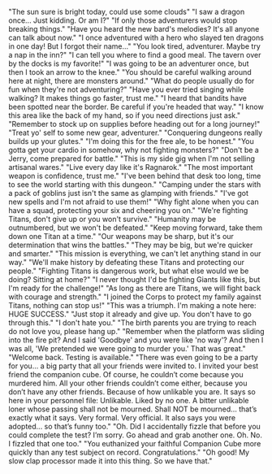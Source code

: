 "The sun sure is bright today, could use some clouds"
"I saw a dragon once... Just kidding. Or am I?"
"If only those adventurers would stop breaking things."
"Have you heard the new bard's melodies? It's all anyone can talk about now."
"I once adventured with a hero who slayed ten dragons in one day! But I forgot their name..."
"You look tired, adventurer. Maybe try a nap in the inn?"
"I can tell you where to find a good meal. The tavern over by the docks is my favorite!"
"I was going to be an adventurer once, but then I took an arrow to the knee."
"You should be careful walking around here at night, there are monsters around."
"What do people usually do for fun when they're not adventuring?"
"Have you ever tried singing while walking? It makes things go faster, trust me."
"I heard that bandits have been spotted near the border. Be careful if you're headed that way."
"I know this area like the back of my hand, so if you need directions just ask."
"Remember to stock up on supplies before heading out for a long journey!"
"Treat yo' self to some new gear, adventurer."
"Conquering dungeons really builds up your glutes."
"I'm doing this for the free ale, to be honest."
"You gotta get your cardio in somehow, why not fighting monsters?"
"Don't be a Jerry, come prepared for battle."
"This is my side gig when I'm not selling artisanal wares."
"Live every day like it's Ragnarok."
"The most important weapon is confidence, trust me."
"I've been behind that desk too long, time to see the world starting with this dungeon."
"Camping under the stars with a pack of goblins just isn't the same as glamping with friends."
"I've got new spells and I'm not afraid to use them!"
"Why fight alone when you can have a squad, protecting your six and cheering you on."
"We're fighting Titans, don't give up or you won't survive."
"Humanity may be outnumbered, but we won't be defeated."
"Keep moving forward, take them down one Titan at a time."
"Our weapons may be sharp, but it's our determination that wins the battles."
"They may be big, but we're quicker and smarter."
"This mission is everything, we can't let anything stand in our way."
"We'll make history by defeating these Titans and protecting our people."
"Fighting Titans is dangerous work, but what else would we be doing? Sitting at home?"
"I never thought I'd be fighting Giants like this, but I'm ready for the challenge!"
"As long as there are Titans, we will fight back with courage and strength."
"I joined the Corps to protect my family against Titans, nothing can stop us!"
"This was a triumph. I'm making a note here: HUGE SUCCESS."
"Just stop it already and give up. You don't have to go through this."
"I don't hate you."
"The birth parents you are trying to reach do not love you, please hang up."
"Remember when the platform was sliding into the fire pit? And I said 'Goodbye' and you were like 'no way'? And then I was all, 'We pretended we were going to murder you.' That was great."
"Welcome back. Testing is available."
"There was even going to be a party for you... a big party that all your friends were invited to. I invited your best friend the companion cube. Of course, he couldn’t come because you murdered him. All your other friends couldn’t come either, because you don’t have any other friends. Because of how unlikable you are. It says so here in your personnel file: Unlikable. Liked by no one. A bitter unlikable loner whose passing shall not be mourned. Shall NOT be mourned... that’s exactly what it says. Very formal. Very official. It also says you were adopted... so that’s funny too."
"Oh. Did I accidentally fizzle that before you could complete the test? I’m sorry. Go ahead and grab another one. Oh. No. I fizzled that one too."
"You euthanized your faithful Companion Cube more quickly than any test subject on record. Congratulations."
"Oh good! My slow clap processor made it into this thing. So we have that."